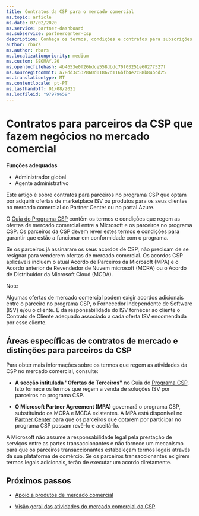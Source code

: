 ```yaml
---
title: Contratos da CSP para o mercado comercial
ms.topic: article
ms.date: 07/02/2020
ms.service: partner-dashboard
ms.subservice: partnercenter-csp
description: Conheça os termos, condições e contratos para subscrições de produtos ISV de terceiros adquiridos por parceiros da CSP no mercado comercial.
author: rbars
ms.author: rbars
ms.localizationpriority: medium
ms.custom: SEOMAY.20
ms.openlocfilehash: 4b4653e0f26bdce558dbdc70f03251e60277527f
ms.sourcegitcommit: a78dd3c532860d01867d116bfb4e2c88b84bcd25
ms.translationtype: MT
ms.contentlocale: pt-PT
ms.lasthandoff: 01/08/2021
ms.locfileid: "97979659"
---
```

# <a name="contracts-for-csp-partners-doing-business-in-the-commercial-marketplace"></a>Contratos para parceiros da CSP que fazem negócios no mercado comercial


**Funções adequadas**

- Administrador global
- Agente administrativo

Este artigo é sobre contratos para parceiros no programa CSP que optam por adquirir ofertas de marketplace ISV ou produtos para os seus clientes no mercado comercial do Partner Center ou no portal Azure.

O [Guia do Programa CSP](https://go.microsoft.com/fwlink/p/?LinkId=617100) contém os termos e condições que regem as ofertas de mercado comercial entre a Microsoft e os parceiros no programa CSP. Os parceiros da CSP devem rever estes termos e condições para garantir que estão a funcionar em conformidade com o programa.  

Se os parceiros já assinaram os seus acordos de CSP, não precisam de se resignar para venderem ofertas de mercado comercial. Os acordos CSP aplicáveis incluem o atual Acordo de Parceiros da Microsoft (MPA) e o Acordo anterior de Revendedor de Nuvem microsoft (MCRA) ou o Acordo de Distribuidor da Microsoft Cloud (MCDA).

>[!NOTE]
> Algumas ofertas de mercado comercial podem exigir acordos adicionais entre o parceiro no programa CSP, o Fornecedor Independente de Software (ISV) e/ou o cliente. É da responsabilidade do ISV fornecer ao cliente o Contrato de Cliente adequado associado a cada oferta ISV encomendada por esse cliente.

## <a name="specific-marketplace-contract-areas-and-distinctions-for-csp-partners"></a>Áreas específicas de contratos de mercado e distinções para parceiros da CSP

Para obter mais informações sobre os termos que regem as atividades da CSP no mercado comercial, consulte:

- **A secção intitulada "Ofertas de Terceiros"** no Guia do [Programa CSP](https://go.microsoft.com/fwlink/p/?LinkId=617100). Isto fornece os termos que regem a venda de soluções ISV por parceiros no programa CSP.

- **O Microsoft Partner Agreement (MPA)** governará o programa CSP, substituindo os MCRA e MCDA existentes. A MPA está disponível no [Partner Center](https://partner.microsoft.com/pcv/dashboard/overview) para que os parceiros que optarem por participar no programa CSP possam revê-lo e aceitá-lo.
  
A Microsoft não assume a responsabilidade legal pela prestação de serviços entre as partes transaccionantes e não fornece um mecanismo para que os parceiros transaccionantes estabeleçam termos legais através da sua plataforma de comércio. Se os parceiros transaccionantes exigirem termos legais adicionais, terão de executar um acordo diretamente.

## <a name="next-steps"></a>Próximos passos

- [Apoio a produtos de mercado comercial](csp-commercial-marketplace-support.md)

- [Visão geral das atividades do mercado comercial da CSP](csp-commercial-marketplace-overview.md)
